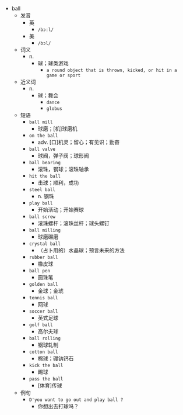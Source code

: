 - ball
  - 发音
    - 英
      - `/bɔːl/`
    - 美
      - `/bɔl/`
  - 词义
    - n.
      - 球；球类游戏
        - `a round object that is thrown, kicked, or hit in a game or sport`
  - 近义词
    - n.
      - 球；舞会
        - `dance`
        - `globus`
  - 短语
    - `ball mill`
      - 球磨；[机]球磨机 
    - `on the ball`
      - adv. [口]机灵；留心；有见识；勤奋 
    - `ball valve`
      - 球阀，弹子阀；球形阀 
    - `ball bearing`
      - 滚珠，钢球；滚珠轴承 
    - `hit the ball`
      - 击球；顺利，成功 
    - `steel ball`
      - n. 钢珠 
    - `play ball`
      - 开始活动；开始赛球 
    - `ball screw`
      - 滚珠螺杆；滚珠丝杆；球头螺钉 
    - `ball milling`
      - 球磨碾磨 
    - `crystal ball`
      - （占卜用的）水晶球；预言未来的方法 
    - `rubber ball`
      - 橡皮球 
    - `ball pen`
      - 圆珠笔 
    - `golden ball`
      - 金球；金琥 
    - `tennis ball`
      - 网球 
    - `soccer ball`
      - 英式足球 
    - `golf ball`
      - 高尔夫球 
    - `ball rolling`
      - 钢球轧制 
    - `cotton ball`
      - 棉球；硼钠钙石 
    - `kick the ball`
      - 踢球 
    - `pass the ball`
      - [体育]传球 
  - 例句
    - `D'you want to go out and play ball ?`
      - 你想出去打球吗？

